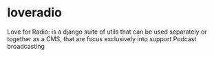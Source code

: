 # loveradio
Love for Radio: is a django suite of utils that can be used separately or together as a CMS, that are focus exclusively into support Podcast broadcasting
